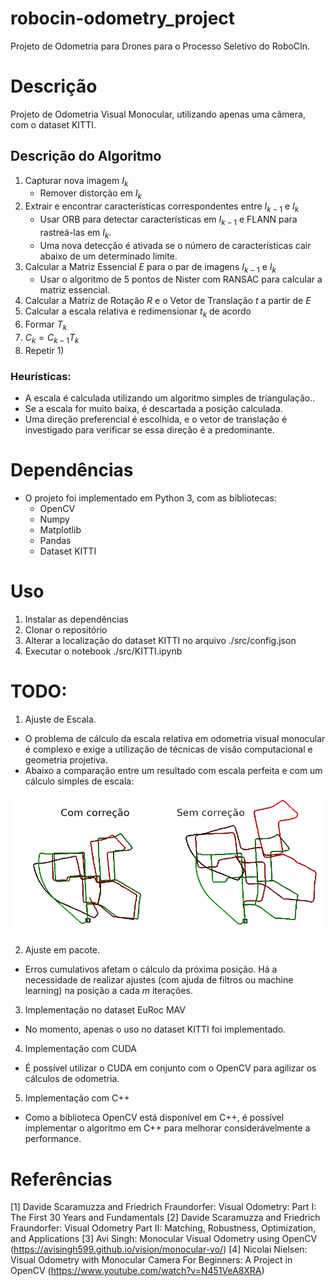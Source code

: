 # robocin-odometry_project
Projeto de Odometria para Drones para o Processo Seletivo do RoboCIn.

# Descrição
Projeto de Odometria Visual Monocular, utilizando apenas uma câmera, com o dataset KITTI.

## Descrição do Algoritmo

1) Capturar nova imagem $I_k$
    - Remover distorção em $I_k$
2) Extrair e encontrar características correspondentes entre $I_{k-1}$ e $I_k$
    - Usar ORB para detectar características em $I_{k-1}$ e FLANN para rastreá-las em $I_k$.
    - Uma nova detecção é ativada se o número de características cair abaixo de um determinado limite.
3) Calcular a Matriz Essencial $E$ para o par de imagens $I_{k-1}$ e $I_k$
    - Usar o algoritmo de 5 pontos de Nister com RANSAC para calcular a matriz essencial.
4) Calcular a Matriz de Rotação $R$ e o Vetor de Translação $t$ a partir de $E$
5) Calcular a escala relativa e redimensionar $t_k$ de acordo
6) Formar $T_k$
7) $C_k = C_{k-1} T_k$
8) Repetir 1)

### Heurísticas:
- A escala é calculada utilizando um algoritmo simples de triangulação..
- Se a escala for muito baixa, é descartada a posição calculada.
- Uma direção preferencial é escolhida, e o vetor de translação é investigado para verificar se essa direção é a predominante.

# Dependências
- O projeto foi implementado em Python 3, com as bibliotecas:
    - OpenCV
    - Numpy
    - Matplotlib
    - Pandas
    - Dataset KITTI
# Uso

1) Instalar as dependências
2) Clonar o repositório
3) Alterar a localização do dataset KITTI no arquivo ./src/config.json
4) Executar o notebook ./src/KITTI.ipynb




# TODO:
1) Ajuste de Escala.
- O problema de cálculo da escala relativa em odometria visual monocular é complexo e exige a utilização de técnicas de visão computacional e geometria projetiva.
- Abaixo a comparação entre um resultado com escala perfeita e com um cálculo simples de escala:

![Comparação com Escala e sem Escala](./resources/scale_comparison.png)

2) Ajuste em pacote. 
- Erros cumulativos afetam o cálculo da próxima posição. Há a necessidade de realizar ajustes (com ajuda de filtros ou machine learning) na posição a cada $m$ iterações.

3) Implementação no dataset EuRoc MAV
- No momento, apenas o uso no dataset KITTI foi implementado. 

4) Implementação com CUDA
- É possível utilizar o CUDA em conjunto com o OpenCV para agilizar os cálculos de odometria.

5) Implementação com C++
- Como a biblioteca OpenCV está disponível em C++, é possível implementar o algoritmo em C++ para melhorar considerávelmente a performance.

# Referências
[1] Davide Scaramuzza and Friedrich Fraundorfer: Visual Odometry: Part I: The First 30 Years and Fundamentals
[2] Davide Scaramuzza and Friedrich Fraundorfer: Visual Odometry Part II: Matching, Robustness, Optimization, and Applications
[3] Avi Singh: Monocular Visual Odometry using OpenCV (https://avisingh599.github.io/vision/monocular-vo/)
[4] Nicolai Nielsen: Visual Odometry with Monocular Camera For Beginners: A Project in OpenCV (https://www.youtube.com/watch?v=N451VeA8XRA)